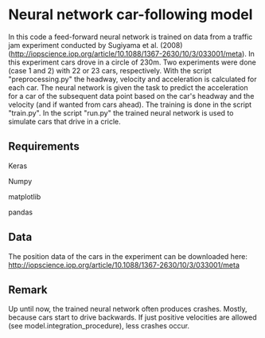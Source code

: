 # Neural network car-following model

In this code a feed-forward neural network is trained on data 
from a traffic jam experiment conducted by Sugiyama et al. (2008) (http://iopscience.iop.org/article/10.1088/1367-2630/10/3/033001/meta). In this experiment cars drove in a circle of 230m. Two experiments were done (case 1 and 2) with 22 or 23 cars, respectively. With the script "preprocessing.py" the headway, velocity and acceleration is calculated for each car. The neural network is given the task to predict the acceleration for a  car of the subsequent data point based on the car's headway and the velocity (and if wanted from cars ahead). The training is done in the script "train.py". In the script "run.py" the trained neural network is used to simulate cars that drive in a cricle. 

## Requirements
Keras

Numpy

matplotlib

pandas

## Data
The position data of the cars in the experiment  can be downloaded here:
http://iopscience.iop.org/article/10.1088/1367-2630/10/3/033001/meta

## Remark

Up until now, the trained neural network often produces crashes. Mostly, because cars start to drive backwards. If just positive velocities are allowed (see model.integration_procedure), less crashes occur. 
